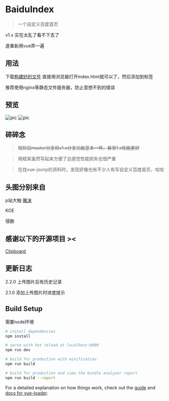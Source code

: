 # BaiduIndex

> 一个自定义百度首页

v1.x 实在太乱了看不下去了

遂重新用vue弄一遍

## 用法

下载[构建好的文件](https://github.com/kooritea/BaiduIndex/releases)
直接用浏览器打开index.html就可以了，然后添加到标签

推荐使用nginx等静态文件服务器，防止意想不到的错误

## 预览
![pic](http://ww2.sinaimg.cn/large/005zWjpngy1fp0plow4s7j31gb0prtax)
![pic](http://ww2.sinaimg.cn/large/005zWjpngy1fp0pn48g0bj31gf0prdii)

## 碎碎念

>~~现阶段master分支和v1.x分支功能基本一样，甚至1.x性能更好~~

>用框架虽然写起来方便了总感觉性能损失也很严重

>在找vue-jsonp的资料时，发现好像也有不少人有写自定义百度首页，哈哈


## 头图分别来自

p站大触 [雅沫](https://www.pixiv.net/member_illust.php?mode=medium&illust_id=42853451)

KOE

侵删

## 感谢以下的开源项目 ><

[Clipboard](https://github.com/zenorocha/clipboard.js)

## 更新日志

2.2.0      上传图片后有历史记录

2.1.0      添加上传图片时进度提示

## Build Setup
需要node环境

``` bash
# install dependencies
npm install

# serve with hot reload at localhost:8080
npm run dev

# build for production with minification
npm run build

# build for production and view the bundle analyzer report
npm run build --report
```

For a detailed explanation on how things work, check out the [guide](http://vuejs-templates.github.io/webpack/) and [docs for vue-loader](http://vuejs.github.io/vue-loader).
